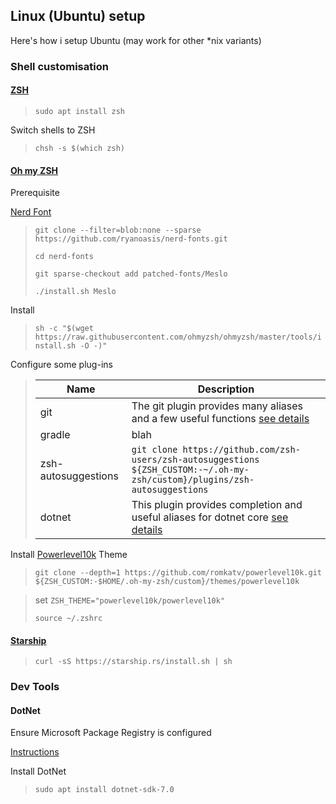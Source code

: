 ## Linux (Ubuntu) setup

Here's how i setup Ubuntu (may work for other *nix variants)

### Shell customisation

#### [ZSH](https://zsh.sourceforge.io/Guide/zshguide.html) 

> ``sudo apt install zsh``

 Switch shells to ZSH

> ``chsh -s $(which zsh)``

#### [Oh my ZSH](https://ohmyz.sh/) 

Prerequisite

[Nerd Font](https://github.com/ryanoasis/nerd-fonts#patched-fonts)

>``git clone --filter=blob:none --sparse  https://github.com/ryanoasis/nerd-fonts.git``
>
>``cd nerd-fonts``
>
>``git sparse-checkout add patched-fonts/Meslo``
>
>``./install.sh Meslo``

Install

> ``sh -c "$(wget https://raw.githubusercontent.com/ohmyzsh/ohmyzsh/master/tools/install.sh -O -)"``

Configure some plug-ins

> | Name | Description |
> |-----|-----|
> | git | The git plugin provides many aliases and a few useful functions [see details](https://github.com/xianmin/oh-my-zsh/blob/master/plugins/git/README.md) |
> | gradle | blah |
> | zsh-autosuggestions | ``git clone https://github.com/zsh-users/zsh-autosuggestions ${ZSH_CUSTOM:-~/.oh-my-zsh/custom}/plugins/zsh-autosuggestions`` |
> | dotnet | This plugin provides completion and useful aliases for dotnet core [see details](https://github.com/xianmin/oh-my-zsh/blob/master/plugins/dotnet/README.md) |

Install [Powerlevel10k](https://github.com/romkatv/powerlevel10k) Theme

>``git clone --depth=1 https://github.com/romkatv/powerlevel10k.git ${ZSH_CUSTOM:-$HOME/.oh-my-zsh/custom}/themes/powerlevel10k``

> set ``ZSH_THEME="powerlevel10k/powerlevel10k"``
>
> ``source ~/.zshrc``

#### [Starship](https://starship.rs/)

> ``curl -sS https://starship.rs/install.sh | sh``

### Dev Tools

#### DotNet

Ensure Microsoft Package Registry is configured

[Instructions](https://learn.microsoft.com/en-us/dotnet/core/install/linux-ubuntu#register-the-microsoft-package-repository)

Install DotNet

>``sudo apt install	dotnet-sdk-7.0``

